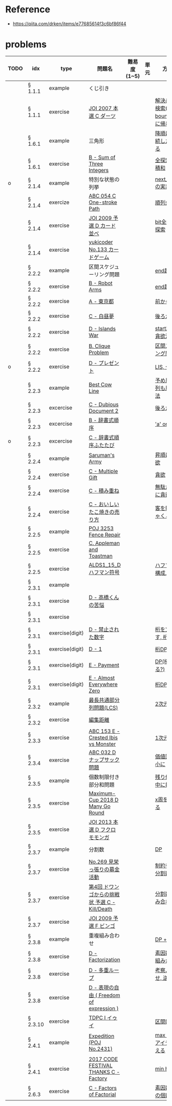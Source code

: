 # Reference

+ https://qiita.com/drken/items/e77685614f3c6bf86f44

# problems

|TODO|idx|type|問題名|難易度(1~5)|単元|方針/解答例|
|---|---|---|---|---|---|---|
||§ 1.1.1|example|くじ引き|||[]()|
||§ 1.1.1|exercise|[JOI 2007 本選 C ダーツ](https://atcoder.jp/contests/joi2008ho/tasks/joi2008ho_c)|||[解決め打ちで二分検索(upper bound), 2つの和に帰着](https://atcoder.jp/contests/joi2008ho/submissions/10906780)|
||§ 1.6.1|example|三角形|||[降順にソート-> 連続した3つを調べる](./1.6.1/triangle.c)|
||§ 1.6.1|exercise|[B - Sum of Three Integers](https://atcoder.jp/contests/abc051/tasks/abc051_b)|||[全探索]() or [DP, 累積和](https://atcoder.jp/contests/abc051/submissions/12543729)|
|o|§ 2.1.4|example|特別な状態の列挙|||[next_permutationの実装](./2.1.4/)|
||§ 2.1.4|exercize|[ABC 054 C One-stroke Path](https://atcoder.jp/contests/abc054/tasks/abc054_c)|||[順列全探索](https://atcoder.jp/contests/abc054/submissions/12291613)|
||§ 2.1.4|exercise|[JOI 2009 予選 D カード並べ](https://atcoder.jp/contests/joi2010yo/tasks/joi2010yo_d)|||[bit全探索、順列全探索](https://atcoder.jp/contests/joi2010yo/submissions/12296618)|
||§ 2.1.4|exercise|[yukicoder No.133 カードゲーム](https://yukicoder.me/problems/199)||||
||§ 2.2.2|example|区間スケジューリング問題|||[end起点に昇順](./2.2.2/scheduling.c)|
||§ 2.2.2|exercise|[B - Robot Arms](https://atcoder.jp/contests/keyence2020/tasks/keyence2020_b)|||[end起点に昇順](https://atcoder.jp/contests/keyence2020/submissions/12551527)|
||§ 2.2.2|exercise|[A - 東京都](https://atcoder.jp/contests/kupc2015/tasks/kupc2015_a)|||[前から探索](https://atcoder.jp/contests/kupc2015/submissions/12313760)|
||§ 2.2.2|exercise|[C - 白昼夢](https://atcoder.jp/contests/abc049/tasks/arc065_a)|||[後ろから](https://atcoder.jp/contests/abc049/submissions/12314491)|
||§ 2.2.2|exercise|[D - Islands War](https://atcoder.jp/contests/abc103/tasks/abc103_d)|||[start起点にsort->貪欲法](https://atcoder.jp/contests/abc103/submissions/12316726)|
||§ 2.2.2|exercise|[B. Clique Problem](http://codeforces.com/contest/528/problem/B)|||[区間スケジューリング問題に帰着](http://codeforces.com/contest/528/submission/78082567)|
|o|§ 2.2.2|exercise|[D - プレゼント](https://atcoder.jp/contests/abc038/tasks/abc038_d)|||[LIS, セグメント木]()|
||§ 2.2.3|example|[Best Cow Line](http://poj.org/problem?id=3617)|||[予め反転した文字列も用意して貪欲法](./2.2.3/poj3617.c)|
||§ 2.2.3|excercise|[C - Dubious Document 2](https://atcoder.jp/contests/abc076/tasks/abc076_c)|||[後ろから](https://atcoder.jp/contests/abc076/submissions/12324748)|
||§ 2.2.3|excercise|[B - 辞書式順序](https://atcoder.jp/contests/abc007/tasks/abc007_2)|||['a' or -1を出力](https://atcoder.jp/contests/abc007/submissions/12324882)|
|o|§ 2.2.3|excercise|[C - 辞書式順序ふたたび](https://atcoder.jp/contests/abc009/tasks/abc009_3)|||[]()|
||§ 2.2.4|example|[Saruman's Army](http://poj.org/problem?id=3069)|||[昇順にソート->貪欲](./2.2.4/poj3069.c)|
||§ 2.2.4|exercise|[C - Multiple Gift](https://atcoder.jp/contests/abc083/tasks/arc088_a)|||[貪欲](https://atcoder.jp/contests/abc083/submissions/12356089)|
||§ 2.2.4|exercise|[C - 積み重ね](https://atcoder.jp/contests/arc006/tasks/arc006_3)|||[無駄が出ないように貪欲で](https://atcoder.jp/contests/arc006/submissions/12377963)|
||§ 2.2.4|exercise|[C - おいしいたこ焼きの売り方](https://atcoder.jp/contests/abc005/tasks/abc005_3)|||[客を軸にして、しゃくとり法](https://atcoder.jp/contests/abc005/submissions/12384924)|
||§ 2.2.5|example|[POJ 3253 Fence Repair](http://poj.org/problem?id=3253)|||[]()|
||§ 2.2.5|exercise|[C. Appleman and Toastman](http://codeforces.com/contest/462/problem/C)|||[]()|
||§ 2.2.5|exercise|[ALDS1_15_D ハフマン符号](https://onlinejudge.u-aizu.ac.jp/courses/lesson/1/ALDS1/all/ALDS1_15_D)|||[ハフマン木を直接構成](https://onlinejudge.u-aizu.ac.jp/solutions/problem/ALDS1_15_D/review/3981240/knknkn1162/C), [最小ヒープ]()|
||§ 2.3.1|example|||
||§ 2.3.1|exercise|[D - 高橋くんの苦悩](https://atcoder.jp/contests/abc015/tasks/abc015_4)|
||§ 2.3.1|exercise|[]()|||[]()|
||§ 2.3.1|exercise(digit)|[D - 禁止された数字](https://atcoder.jp/contests/abc007/tasks/abc007_4)|||[桁を文字列とみなす, 桁DP](https://atcoder.jp/contests/abc007/submissions/12537048)|
||§ 2.3.1|exercise(digit)|[D - 1](https://atcoder.jp/contests/abc029/tasks/abc029_d)|||[桁DP](https://atcoder.jp/contests/abc029/submissions/12538690)|
||§ 2.3.1|exercise(digit)|[E - Payment](https://atcoder.jp/contests/abc155/tasks/abc155_e)|||[DP(桁)(繰り上がる?)](https://atcoder.jp/contests/abc155/tasks/abc155_e)|
||§ 2.3.1|exercise(digit)|[E - Almost Everywhere Zero](https://atcoder.jp/contests/abc154/tasks/abc154_e)|||[桁DP](https://atcoder.jp/contests/abc154/submissions/12545187)|
||§ 2.3.2|example|[最長共通部分列問題(LCS)](https://onlinejudge.u-aizu.ac.jp/problems/ALDS1_10_C)|||[2次元DP](https://onlinejudge.u-aizu.ac.jp/solutions/problem/ALDS1_10_C/review/4408455/knknkn1162/C)|
||§ 2.3.2|exercise|[編集距離](https://onlinejudge.u-aizu.ac.jp/problems/DPL_1_E)|||[]()|
||§ 2.3.3|exercise|[ABC 153 E - Crested Ibis vs Monster](https://atcoder.jp/contests/abc153/tasks/abc153_e)|||[1次元DP](https://atcoder.jp/contests/abc153/submissions/12491440)|
||§ 2.3.4|exercise|[ABC 032 D ナップサック問題](https://atcoder.jp/contests/abc032/tasks/abc032_d)|||[価値固定で重さ最小に]()|
||§ 2.3.5|example|個数制限付き部分和問題|||[残り個数をDPの中に持たせる](./2.3.5/example.c)|
||§ 2.3.5|exercise|[Maximum-Cup 2018 D Many Go Round](https://atcoder.jp/contests/maximum-cup-2018/tasks/maximum_cup_2018_d)|||[x周をDPの値にする](https://atcoder.jp/contests/maximum-cup-2018/submissions/12458575)|
||§ 2.3.5|exercise|[JOI 2013 本選 D フクロモモンガ](https://atcoder.jp/contests/joi2014ho/tasks/joi2014ho4)|||[]()|
||§ 2.3.7|example|分割数|||[DP](./2.3.7/example.c)|
||§ 2.3.7|exercise|[No.269 見栄っ張りの募金活動](https://yukicoder.me/problems/no/269)|||[制約を取り除く -> 分割数](https://yukicoder.me/submissions/472404)|
||§ 2.3.7|exercise|[第4回 ドワンゴからの挑戦状 予選 C - Kill/Death](https://atcoder.jp/contests/dwacon2018-prelims/tasks/dwacon2018_prelims_c)|||[分割数とDPの組み合わせ](https://atcoder.jp/contests/dwacon2018-prelims/submissions/12493850)|
||§ 2.3.7|exercise|[JOI 2009 予選 F ビンゴ](https://atcoder.jp/contests/joi2009yo/tasks/joi2009yo_f)|||[]()
||§ 2.3.8|example|重複組み合わせ|||[DP + 累積和](./2.3.8/example.c)|
||§ 2.3.8|exercise|[D - Factorization](https://atcoder.jp/contests/abc110/tasks/abc110_d)|||[素因数分解、重複組み合わせ、逆元](https://atcoder.jp/contests/abc110/submissions/12515321)|
||§ 2.3.8|exercise|[D - 多重ループ](https://atcoder.jp/contests/abc021/tasks/abc021_d)|||[考察、重複組合せ, 逆元](https://atcoder.jp/contests/abc021/submissions/11687036)|
||§ 2.3.8|exercise|[D - 表現の自由 ( Freedom of expression )](https://atcoder.jp/contests/arc004/tasks/arc004_4)|
||§ 2.3.10|exercise|[TDPC I イゥイ](https://atcoder.jp/contests/tdpc/tasks/tdpc_iwi)|||[区間DP](https://atcoder.jp/contests/tdpc/submissions/12484423)|
||§ 2.4.1|example|[Expedition (POJ No.2431)](http://poj.org/problem?id=2431)|||[max heap, 燃料をアイテムとして蓄える](./2.4.1/poj2431.c)|
||§ 2.4.1|exercise|[2017 CODE FESTIVAL THANKS C - Factory](https://atcoder.jp/contests/code-thanks-festival-2017-open/tasks/code_thanks_festival_2017_c)|||[min heap](https://atcoder.jp/contests/code-thanks-festival-2017-open/submissions/12522002)|
||§ 2.6.3|exercise|[C - Factors of Factorial](https://atcoder.jp/contests/abc052/tasks/arc067_a)|||[素因数分解、約数の個数](https://atcoder.jp/contests/abc052/submissions/12487335)|
